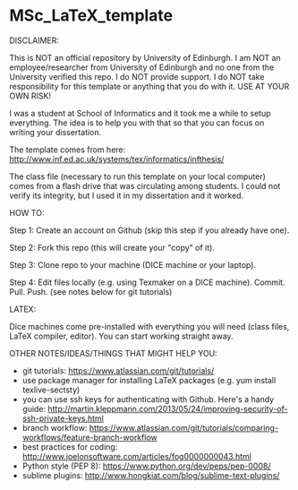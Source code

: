 # MSc_LaTeX_template

DISCLAIMER:

This is NOT an official repository by University of Edinburgh. I am NOT an employee/researcher from University of Edinburgh and no one from the University verified this repo. I do NOT provide support. I do NOT take responsibility for this template or anything that you do with it. USE AT YOUR OWN RISK!

I was a student at School of Informatics and it took me a while to setup everything. The idea is to help you with that so that you can focus on writing your dissertation.

The template comes from here: http://www.inf.ed.ac.uk/systems/tex/informatics/infthesis/

The class file (necessary to run this template on your local computer) comes from a flash drive that was circulating among students. I could not verify its integrity, but I used it in my dissertation and it worked.


HOW TO:

Step 1:
Create an account on Github (skip this step if you already have one).

Step 2:
Fork this repo (this will create your "copy" of it).

Step 3:
Clone repo to your machine (DICE machine or your laptop).

Step 4:
Edit files locally (e.g. using Texmaker on a DICE machine). Commit. Pull. Push. (see notes below for git tutorials)


LATEX:

Dice machines come pre-installed with everything you will need (class files, LaTeX compiler, editor). You can start working straight away.

OTHER NOTES/IDEAS/THINGS THAT MIGHT HELP YOU:
- git tutorials: https://www.atlassian.com/git/tutorials/
- use package manager for installing LaTeX packages (e.g. yum install texlive-sectsty)
- you can use ssh keys for authenticating with Github. Here's a handy guide: http://martin.kleppmann.com/2013/05/24/improving-security-of-ssh-private-keys.html
- branch workflow: https://www.atlassian.com/git/tutorials/comparing-workflows/feature-branch-workflow
- best practices for coding: http://www.joelonsoftware.com/articles/fog0000000043.html
- Python style (PEP 8): https://www.python.org/dev/peps/pep-0008/
- sublime plugins: http://www.hongkiat.com/blog/sublime-text-plugins/
